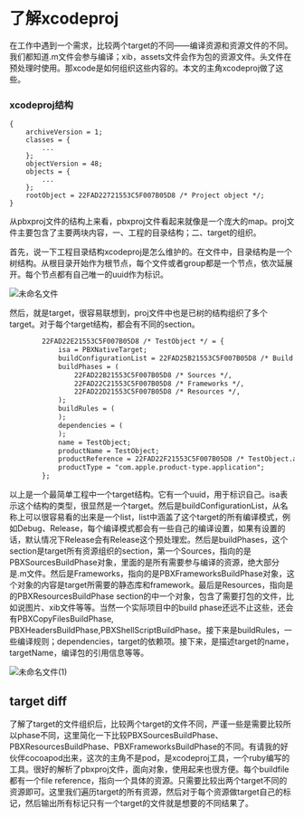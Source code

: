 # 了解xcodeproj

​	在工作中遇到一个需求，比较两个target的不同——编译资源和资源文件的不同。我们都知道.m文件会参与编译；xib，assets文件会作为包的资源文件。头文件在预处理时使用。那xcode是如何组织这些内容的。本文的主角xcodeproj做了这些。

<!--more-->

### xcodeproj结构

```
{
	archiveVersion = 1;
	classes = {
		...
	};
	objectVersion = 48;
	objects = {
		...
	};
	rootObject = 22FAD22721553C5F007B05D8 /* Project object */;
}
```

​	从pbxproj文件的结构上来看，pbxproj文件看起来就像是一个庞大的map。proj文件主要包含了主要两块内容，一、工程的目录结构；二、target的组织。

​	首先，说一下工程目录结构xcodeproj是怎么维护的。在文件中，目录结构是一个树结构。从根目录开始作为根节点，每个文件或者group都是一个节点，依次延展开。每个节点都有自己唯一的uuid作为标识。

![未命名文件](/Users/mashiro_jin/Downloads/未命名文件.jpg)

​	然后，就是target，很容易联想到，proj文件中也是已树的结构组织了多个target。对于每个target结构，都会有不同的section。

```xml
		22FAD22E21553C5F007B05D8 /* TestObject */ = {
			isa = PBXNativeTarget;
			buildConfigurationList = 22FAD25B21553C5F007B05D8 /* Build configuration list for PBXNativeTarget "TestObject" */;
			buildPhases = (
				22FAD22B21553C5F007B05D8 /* Sources */,
				22FAD22C21553C5F007B05D8 /* Frameworks */,
				22FAD22D21553C5F007B05D8 /* Resources */,
			);
			buildRules = (
			);
			dependencies = (
			);
			name = TestObject;
			productName = TestObject;
			productReference = 22FAD22F21553C5F007B05D8 /* TestObject.app */;
			productType = "com.apple.product-type.application";
		};
```

​	以上是一个最简单工程中一个target结构。它有一个uuid，用于标识自己。isa表示这个结构的类型，很显然是一个target。然后是buildConfigurationList，从名称上可以很容易看的出来是一个list，list中涵盖了这个target的所有编译模式，例如Debug、Release，每个编译模式都会有一些自己的编译设置，如果有设置的话，默认情况下Release会有Release这个预处理宏。然后是buildPhases，这个section是target所有资源组织的section，第一个Sources，指向的是PBXSourcesBuildPhase对象，里面的是所有需要参与编译的资源，绝大部分是.m文件。然后是Frameworks，指向的是PBXFrameworksBuildPhase对象，这个对象的内容是target所需要的静态库和framework。最后是Resources，指向是的PBXResourcesBuildPhase section的中一个对象，包含了需要打包的文件，比如说图片、xib文件等等。当然一个实际项目中的build phase还远不止这些，还会有PBXCopyFilesBuildPhase, PBXHeadersBuildPhase,PBXShellScriptBuildPhase。接下来是buildRules，一些编译规则；dependencies，target的依赖项。接下来，是描述target的name，targetName，编译包的引用信息等等。

![未命名文件(1)](/Users/mashiro_jin/Downloads/未命名文件(1).jpg)

## target diff

​	了解了target的文件组织后，比较两个target的文件不同，严谨一些是需要比较所以phase不同，这里简化一下比较PBXSourcesBuildPhase、PBXResourcesBuildPhase、PBXFrameworksBuildPhase的不同。有请我的好伙伴cocoapod出来，这次的主角不是pod，是xcodeproj工具，一个ruby编写的工具。很好的解析了pbxproj文件，面向对象，使用起来也很方便。每个buildfile都有一个file reference，指向一个具体的资源。只需要比较出两个target不同的资源即可。这里我们遍历target的所有资源，然后对于每个资源做target自己的标记，然后输出所有标记只有一个target的文件就是想要的不同结果了。
